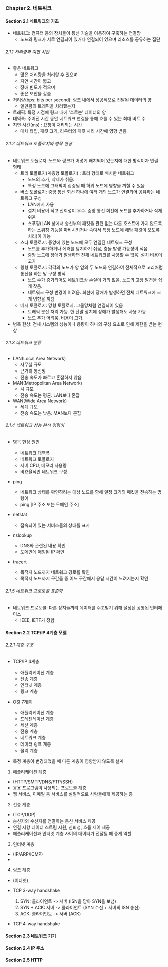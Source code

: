 ### Chapter 2. 네트워크
#### Section 2.1 네트워크의 기초 
- 네트워크: 컴퓨터 등의 장치들이 통신 기술을 이용하여 구축하는 연결망 
  - 노드와 링크가 서로 연결되어 있거나 연결되어 있으며 리소스를 공유하는 집단
###### 2.1.1 처리량과 지연 시간
- 좋은 네트워크
  - 많은 처리량을 처리할 수 있으며 
  - 지연 시간이 짧고 
  - 장애 빈도가 적으며 
  - 좋은 보안을 갖춤
- 처리량(bps: bits per second): 링크 내에서 성공적으로 전달된 데이터의 양
  - 얼만큼의 트래픽을 처리했는지
- 트래픽: 특정 시점에 링크 내에 '흐르는' 데이터의 양
- 대역폭: 주어진 시간 동안 네트워크 연결을 통해 흐를 수 있는 최대 비트 수
- 지연 시간(ms) : 요청이 처리되는 시간
  - 매체 타입, 패킷 크기, 라우터의 패킷 처리 시간에 영향 받음
###### 2.1.2 네트워크 토폴로지와 병목 현상
- 네트워크 토폴로지: 노드와 링크가 어떻게 배치되어 있는지에 대한 방식이자 연결 형태
  - 트리 토폴로지(계층형 토폴로지) : 트리 형태로 배치한 네트워크
    - 노드의 추가, 삭제가 쉬움. 
    - 특정 노드에 그래픽이 집중될 때 하위 노드에 영향을 끼칠 수 있음
  - 버스 토폴로지: 중앙 통신 회선 하나에 여러 개의 노드가 연결되어 공유하는 네트워크 구성
    - LAN에서 사용 
    - 설치 비용이 적고 신뢰성이 우수. 중앙 통신 회선에 노드를 추가하거나 삭제 쉬움
    - 스푸핑(LAN 상에서 송신부의 패킷을 관련 없는 다른 호스트에 가지 않도록 하는 스위칭 기능을 마비시키거나 속여서 특정 노드에 해당 패킷이 오도록 처리)이 가능
  - 스타 토폴로지: 중앙에 있는 노드에 모두 연결된 네트워크 구성
    - 노드를 추가하거나 에러를 탐지하기 쉬움, 충돌 발생 가능성이 적음
    - 중앙 노드에 장애가 발생하면 전체 네트워크를 사용할 수 없음. 설치 비용이 고가
  - 링형 토폴로지: 각각의 노드가 양 옆의 두 노드와 연결하여 전체적으로 고리처럼 통신을 하는 망 구성 방식
    - 노드 수가 증가되어도 네트워크상 손실이 거의 없음. 노드의 고장 발견을 쉽게 찾음.
    - 네트워크 구성 변경이 어려움. 회선에 장애가 발생하면 전체 네트워크에 크게 영향을 끼침
  - 메시 토폴로지: 망형 토폴로지. 그물망처럼 연결되어 있음 
    - 트래픽 분산 처리 가능. 한 단말 장치에 장애가 발생해도 사용 가능
    - 노드 추가 어려움. 비용이 고가.
- 병목 현상: 전체 시스템의 성능이나 용량이 하나의 구성 요소로 인해 제한을 받는 현상 

###### 2.1.3 네트워크 분류
- LAN(Local Area Network)
  - 사무실 규모
  - 근거리 통신망
  - 전송 속도가 빠르고 혼잡하지 않음
- MAN(Metropolitan Area Network)
  - 시 규모
  - 전송 속도는 평균. LAN보다 혼잡
- WAN(Wide Area Network)
  - 세계 규모 
  - 전송 속도는 낮음. MAN보다 혼잡

###### 2.1.4 네트워크 성능 분석 명령어
- 병목 현상 원인
  - 네트워크 대역폭
  - 네트워크 토폴로지
  - 서버 CPU, 메모리 사용량
  - 비효율적인 네트워크 구성 

- ping 
  - 네트워크 상태를 확인하려는 대상 노드를 향해 일정 크기의 패킷을 전송하는 명령어 
  - ping [IP 주소 또는 도메인 주소]
- netstat
  - 접속되어 있는 서비스들의 상태를 표시 
- nslookup
  - DNS와 관련된 내용 확인
  - 도메인에 매핑된 IP 확인
- tracert
  - 목적지 노드까지 네트워크 경로를 확인
  - 목적지 노드까지 구간들 중 어느 구간에서 응답 시간이 느려지는지 확인

###### 2.1.5 네트워크 프로토콜 표준화
- 네트워크 프로토콜: 다른 장치들끼리 데이터를 주고받기 위해 설정된 공통된 인터페이스
  - IEEE, IETF가 정함
  
#### Section 2.2 TCP/IP 4계층 모델

###### 2.2.1 계층 구조 
- TCP/IP 4계층
  - 애플리케이션 계층 
  - 전송 계층 
  - 인터넷 계층 
  - 링크 계층 
- OSI 7계층
  - 애플리케이션 계층
  - 프레젠테이션 계층
  - 세션 계층
  - 전송 계층
  - 네트워크 계층
  - 데이터 링크 계층
  - 물리 계층

- 특정 계층이 변경되었을 때 다른 계층이 영향받지 않도록 설계 

1. 애플리케이션 계층
  - (HTTP/SMTP/DNS/FTP/SSH)
  - 응용 프로그램이 사용되는 프로토콜 계층 
  - 웹 서비스, 이메일 등 서비스를 실질적으로 사람들에게 제공하는 층
2. 전송 계층
  - (TCP/UDP)
  - 송신자와 수신자를 연결하는 통신 서비스 제공 
  - 연결 지향 데이터 스트림 지원, 신뢰성, 흐름 제어 제공
  - 애플리케이션과 인터넷 계층 사이의 데이터가 전달될 때 중계 역할
3. 인터넷 계층
  - (IP/ARP/ICMP)
  - 
4. 링크 계층
  - (이더넷)


- TCP 3-way handshake
  1. SYN: 클라이언트 -> 서버 (ISN을 담아 SYN을 보냄)
  2. SYN + ACK: 서버 -> 클라이언트 (SYN 수신 + 서버의 ISN 송신) 
  3. ACK: 클라이언트 -> 서버 (ACK)
- TCP 4-way handshake

#### Section 2.3 네트워크 기기

#### Section 2.4 IP 주소

#### Section 2.5 HTTP